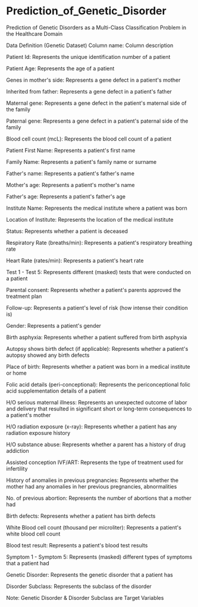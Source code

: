 # Prediction_of_Genetic_Disorder
Prediction of Genetic Disorders as a Multi-Class Classification Problem in the Healthcare Domain

Data Definition (Genetic Dataset)
Column name: Column description

Patient Id: Represents the unique identification number of a patient

Patient Age: Represents the age of a patient

Genes in mother's side: Represents a gene defect in a patient's mother

Inherited from father: Represents a gene defect in a patient's father

Maternal gene: Represents a gene defect in the patient's maternal side of the family

Paternal gene: Represents a gene defect in a patient's paternal side of the family

Blood cell count (mcL): Represents the blood cell count of a patient

Patient First Name: Represents a patient's first name

Family Name: Represents a patient's family name or surname

Father's name: Represents a patient's father's name

Mother's age: Represents a patient's mother's name

Father's age: Represents a patient's father's age

Institute Name: Represents the medical institute where a patient was born

Location of Institute: Represents the location of the medical institute

Status: Represents whether a patient is deceased

Respiratory Rate (breaths/min): Represents a patient's respiratory breathing rate

Heart Rate (rates/min): Represents a patient's heart rate

Test 1 - Test 5: Represents different (masked) tests that were conducted on a patient

Parental consent: Represents whether a patient's parents approved the treatment plan

Follow-up: Represents a patient's level of risk (how intense their condition is)

Gender: Represents a patient's gender

Birth asphyxia: Represents whether a patient suffered from birth asphyxia

Autopsy shows birth defect (if applicable): Represents whether a patient's autopsy showed any birth defects

Place of birth: Represents whether a patient was born in a medical institute or home

Folic acid details (peri-conceptional): Represents the periconceptional folic acid supplementation details of a patient

H/O serious maternal illness: Represents an unexpected outcome of labor and delivery that resulted in significant short or long-term consequences to a patient's mother

H/O radiation exposure (x-ray): Represents whether a patient has any radiation exposure history

H/O substance abuse: Represents whether a parent has a history of drug addiction

Assisted conception IVF/ART: Represents the type of treatment used for infertility

History of anomalies in previous pregnancies: Represents whether the mother had any anomalies in her previous pregnancies, abnormalities

No. of previous abortion: Represents the number of abortions that a mother had

Birth defects: Represents whether a patient has birth defects

White Blood cell count (thousand per microliter): Represents a patient's white blood cell count

Blood test result: Represents a patient's blood test results

Symptom 1 - Symptom 5: Represents (masked) different types of symptoms that a patient had

Genetic Disorder: Represents the genetic disorder that a patient has

Disorder Subclass: Represents the subclass of the disorder

Note: Genetic Disorder & Disorder Subclass are Target Variables
